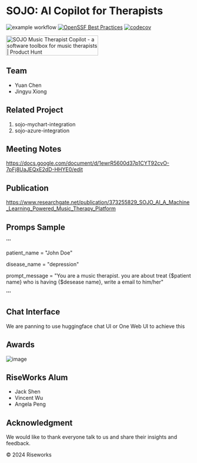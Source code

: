# SOJO: AI Copilot for Therapists

![example workflow](https://github.com/sojoai/Music-Therapy-API/actions/workflows/django.yml/badge.svg) 
[![OpenSSF Best Practices](https://www.bestpractices.dev/projects/9885/badge)](https://www.bestpractices.dev/projects/9885)
[![codecov](https://codecov.io/gh/riseworksco/Therapist-Copilot/graph/badge.svg?token=W5QKQEC4WJ)](https://codecov.io/gh/riseworksco/Therapist-Copilot)

<a href="https://www.producthunt.com/posts/sojo-music-therapist-copilot?utm_source=badge-featured&utm_medium=badge&utm_souce=badge-sojo&#0045;music&#0045;therapist&#0045;copilot" target="_blank"><img src="https://api.producthunt.com/widgets/embed-image/v1/featured.svg?post_id=449369&theme=light" alt="SOJO&#0032;Music&#0032;Therapist&#0032;Copilot - a&#0032;software&#0032;toolbox&#0032;for&#0032;music&#0032;therapists | Product Hunt" style="width: 250px; height: 54px;" width="250" height="54" /></a>

## Team

- Yuan Chen
- Jingyu Xiong

## Related Project

1. sojo-mychart-integration
2. sojo-azure-integration


## Meeting Notes

https://docs.google.com/document/d/1ewrR5600d37p1CYT92cvO-7pFj8UaJEQxE2dD-HHYE0/edit

## Publication

https://www.researchgate.net/publication/373255829_SOJO_AI_A_Machine_Learning_Powered_Music_Therapy_Platform

## Promps Sample

'''

patient_name = "John Doe"

disease_name = "depression"

prompt_message = "You are a music therapist. you are about treat {$patient name} who is having {$desease name}, write a email to him/her"



'''
## Chat Interface

We are panning to use huggingface chat UI or One Web UI to achieve this

## Awards
![image](https://github.com/user-attachments/assets/dc3c587c-1faf-4e06-894e-44aee4e27de8)

## RiseWorks Alum

- Jack Shen
- Vincent Wu
- Angela Peng

## Acknowledgment

We would like to thank everyone talk to us and share their insights and feedback.

©️ 2024 Riseworks
